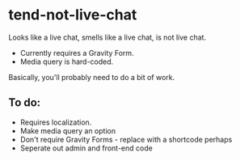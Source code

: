 # tend-not-live-chat
Looks like a live chat, smells like a live chat, is not live chat.

* Currently requires a Gravity Form.
* Media query is hard-coded.


Basically, you'll probably need to do a bit of work.

## To do:
* Requires localization.
* Make media query an option
* Don't require Gravity Forms - replace with a shortcode perhaps
* Seperate out admin and front-end code
